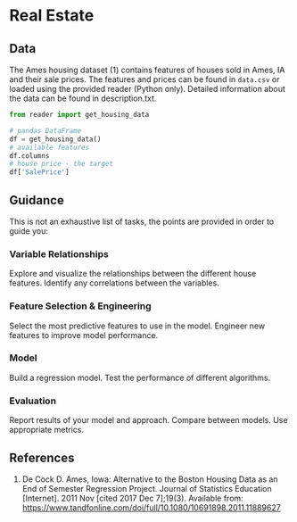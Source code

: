 # Real Estate

## Data

The Ames housing dataset (1) contains features of houses sold in Ames, IA and their sale prices. The features and prices can be found in `data.csv` or loaded using the provided reader (Python only).
Detailed information about the data can be found in description.txt.

```python
from reader import get_housing_data

# pandas DataFrame
df = get_housing_data()
# available features
df.columns
# house price - the target
df['SalePrice']
```

## Guidance

This is not an exhaustive list of tasks, the points are provided in order to guide you:

### Variable Relationships

Explore and visualize the relationships between the different house features. Identify any correlations between the variables.

### Feature Selection & Engineering

Select the most predictive features to use in the model. Engineer new features to improve model performance.

### Model

Build a regression model. Test the performance of different algorithms.

### Evaluation

Report results of your model and approach. Compare between models. Use appropriate metrics.

## References
1. De Cock D. Ames, Iowa: Alternative to the Boston Housing Data as an End of Semester Regression Project. Journal of Statistics Education [Internet]. 2011 Nov [cited 2017 Dec 7];19(3). Available from: https://www.tandfonline.com/doi/full/10.1080/10691898.2011.11889627
